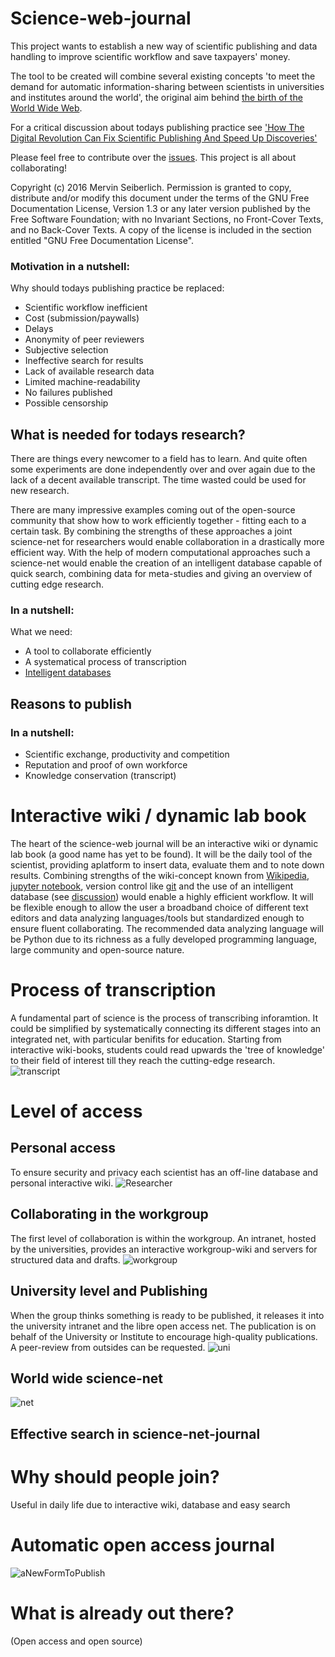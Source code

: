 ﻿# Science-web-journal
This project wants to establish a new way of scientific publishing and data handling to improve scientific workflow and save taxpayers' money.

The tool to be created will combine several existing concepts 'to meet the demand for automatic information-sharing between scientists in universities and institutes around the world', the original aim behind [the birth of the World Wide Web](http://home.cern/topics/birth-web).

For a critical discussion about todays publishing practice see ['How The Digital Revolution Can Fix Scientific Publishing And Speed Up Discoveries'](https://techcrunch.com/2014/08/30/can-the-digital-revolution-fix-scientific-publishing-and-speed-up-discoveries/?ncid=rss)

Please feel free to contribute over the [issues](https://github.com/LibrEars/Science-web-journal/issues). This project is all about collaborating! 

Copyright (c)  2016  Mervin Seiberlich.
Permission is granted to copy, distribute and/or modify this document under the terms of the GNU Free Documentation License, Version 1.3 or any later version published by the Free Software Foundation; with no Invariant Sections, no Front-Cover Texts, and no Back-Cover Texts. A copy of the license is included in the section entitled "GNU Free Documentation License".

### Motivation in a nutshell:
Why should todays publishing practice be replaced:
 * Scientific workflow inefficient
 * Cost (submission/paywalls)
 * Delays
 * Anonymity of peer reviewers
 * Subjective selection
 * Ineffective search for results
 * Lack of available research data
 * Limited machine-readability
 * No failures published
 * Possible censorship

## What is needed for todays research?
There are things every newcomer to a field has to learn.  And quite often some experiments are done independently over and over again due to the lack of a decent available transcript. The time wasted could be used for new research.

There are many impressive examples coming out of the open-source community that show how to work efficiently together - fitting each to a certain task. By combining the strengths of these approaches a joint science-net for researchers would enable collaboration in a drastically more efficient way. With the help of modern computational approaches such a science-net would enable the creation of an intelligent database capable of quick search, combining data for meta-studies and giving an overview of cutting edge research.

### In a nutshell:
What we need:
 * A tool to collaborate efficiently
 * A systematical process of transcription
 * [Intelligent databases](https://github.com/LibrEars/Science-web-journal/wiki#automatic-information-sharing-dataset-and-machine-readability)

## Reasons to publish
### In a nutshell:
 * Scientific exchange, productivity and competition
 * Reputation and proof of own workforce
 * Knowledge conservation (transcript)

# Interactive wiki / dynamic lab book
The heart of the science-web journal will be an interactive wiki or dynamic lab book (a good name has yet to be found). It will be the daily tool of the scientist, providing aplatform to insert data, evaluate them and to note down results. Combining strengths of the wiki-concept known from [Wikipedia](https://www.wikipedia.org/), [jupyter notebook](https://jupyter.org/), version control like [git](https://git-scm.com/) and the use of an intelligent database (see [discussion](https://github.com/LibrEars/Science-web-journal/wiki#automatic-information-sharing-dataset-and-machine-readability)) would enable a highly efficient workflow. It will be flexible enough to allow the user a broadband choice of different text editors and data analyzing languages/tools but standardized enough to ensure fluent collaborating. The recommended data analyzing language will be Python due to its richness as a fully developed programming language, large community and open-source nature.

# Process of transcription
A fundamental part of science is the process of transcribing inforamtion. It could be simplified by systematically connecting its different stages into an integrated net, with particular benifits for education. Starting from interactive wiki-books, students could read upwards the 'tree of knowledge' to their field of interest till they reach the cutting-edge research.
![transcript](/Artwork/transcript.png)

# Level of access
## Personal access
To ensure security and privacy each scientist has an off-line database and personal interactive wiki.
![Researcher](/Artwork/researcher.png)

## Collaborating in the workgroup
The first level of collaboration is within the workgroup. An intranet, hosted by the universities, provides an interactive workgroup-wiki and servers for structured data and drafts.
![workgroup](/Artwork/workgroup.png)

## University level and Publishing
When the group thinks something is ready to be published, it releases it into the university intranet and the libre open access net. The publication is on behalf of the University or Institute to encourage high-quality publications. A peer-review from outsides can be requested.
![uni](/Artwork/uni.png)

## World wide science-net
![net](/Artwork/net.png)

## Effective search in science-net-journal

# Why should people join?
Useful in daily life due to interactive wiki, database and easy search

# Automatic open access journal
![aNewFormToPublish](/Artwork/aNewFormToPublish.png)

# What is already out there?
(Open access and open source)
